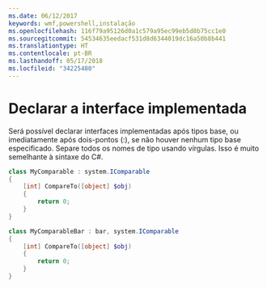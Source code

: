 ```yaml
---
ms.date: 06/12/2017
keywords: wmf,powershell,instalação
ms.openlocfilehash: 116f79a95126d0a1c579a95ec99eb5d8b75cc1e0
ms.sourcegitcommit: 54534635eedacf531d8d6344019dc16a50b8b441
ms.translationtype: HT
ms.contentlocale: pt-BR
ms.lasthandoff: 05/17/2018
ms.locfileid: "34225480"
---
```

# <a name="declare-implemented-interface"></a>Declarar a interface implementada

Será possível declarar interfaces implementadas após tipos base, ou imediatamente após dois-pontos (:), se não houver nenhum tipo base especificado. Separe todos os nomes de tipo usando vírgulas. Isso é muito semelhante à sintaxe do C#.

```powershell
class MyComparable : system.IComparable
{
    [int] CompareTo([object] $obj)
    {
        return 0;
    }
}

class MyComparableBar : bar, system.IComparable
{
    [int] CompareTo([object] $obj)
    {
        return 0;
    }
}
```
